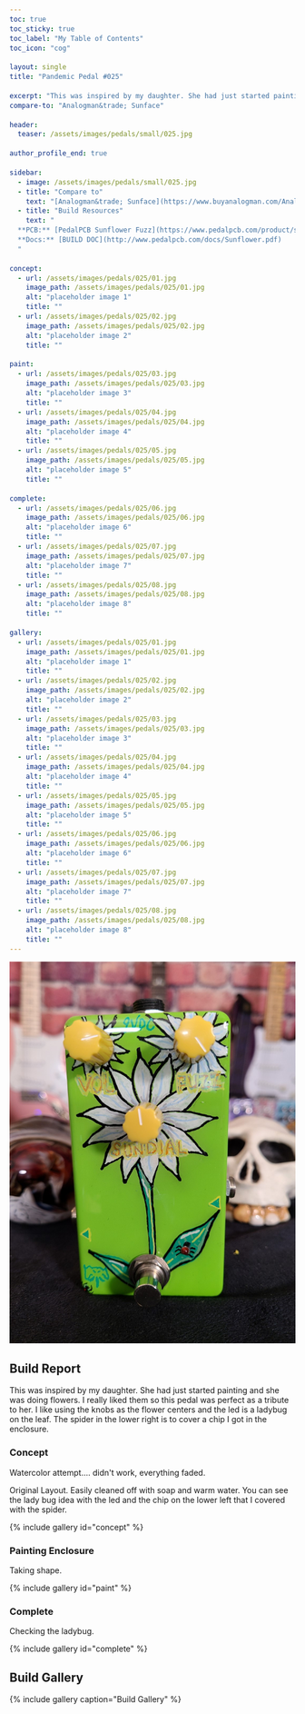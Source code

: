 ```yaml
---
toc: true
toc_sticky: true
toc_label: "My Table of Contents"
toc_icon: "cog"

layout: single
title: "Pandemic Pedal #025"

excerpt: "This was inspired by my daughter. She had just started painting and she was doing flowers. I really liked them so this pedal was perfect as a tribute to her. I like using the knobs as the flower centers and the led is a ladybug on the leaf. The spider in the lower right is to cover a chip I got in the enclosure."
compare-to: "Analogman&trade; Sunface"

header:
  teaser: /assets/images/pedals/small/025.jpg

author_profile_end: true

sidebar:
  - image: /assets/images/pedals/small/025.jpg
  - title: "Compare to"
    text: "[Analogman&trade; Sunface](https://www.buyanalogman.com/Analog_Man_Sun_Face_p/am-sun-face.htm)"
  - title: "Build Resources"
    text: "
  **PCB:** [PedalPCB Sunflower Fuzz](https://www.pedalpcb.com/product/sunflower/)<br>
  **Docs:** [BUILD DOC](http://www.pedalpcb.com/docs/Sunflower.pdf)
  "

concept:
  - url: /assets/images/pedals/025/01.jpg
    image_path: /assets/images/pedals/025/01.jpg
    alt: "placeholder image 1"
    title: ""
  - url: /assets/images/pedals/025/02.jpg
    image_path: /assets/images/pedals/025/02.jpg
    alt: "placeholder image 2"
    title: ""

paint:
  - url: /assets/images/pedals/025/03.jpg
    image_path: /assets/images/pedals/025/03.jpg
    alt: "placeholder image 3"
    title: ""
  - url: /assets/images/pedals/025/04.jpg
    image_path: /assets/images/pedals/025/04.jpg
    alt: "placeholder image 4"
    title: ""
  - url: /assets/images/pedals/025/05.jpg
    image_path: /assets/images/pedals/025/05.jpg
    alt: "placeholder image 5"
    title: ""

complete:
  - url: /assets/images/pedals/025/06.jpg
    image_path: /assets/images/pedals/025/06.jpg
    alt: "placeholder image 6"
    title: ""
  - url: /assets/images/pedals/025/07.jpg
    image_path: /assets/images/pedals/025/07.jpg
    alt: "placeholder image 7"
    title: ""
  - url: /assets/images/pedals/025/08.jpg
    image_path: /assets/images/pedals/025/08.jpg
    alt: "placeholder image 8"
    title: ""

gallery:
  - url: /assets/images/pedals/025/01.jpg
    image_path: /assets/images/pedals/025/01.jpg
    alt: "placeholder image 1"
    title: ""
  - url: /assets/images/pedals/025/02.jpg
    image_path: /assets/images/pedals/025/02.jpg
    alt: "placeholder image 2"
    title: ""
  - url: /assets/images/pedals/025/03.jpg
    image_path: /assets/images/pedals/025/03.jpg
    alt: "placeholder image 3"
    title: ""
  - url: /assets/images/pedals/025/04.jpg
    image_path: /assets/images/pedals/025/04.jpg
    alt: "placeholder image 4"
    title: ""
  - url: /assets/images/pedals/025/05.jpg
    image_path: /assets/images/pedals/025/05.jpg
    alt: "placeholder image 5"
    title: ""
  - url: /assets/images/pedals/025/06.jpg
    image_path: /assets/images/pedals/025/06.jpg
    alt: "placeholder image 6"
    title: ""
  - url: /assets/images/pedals/025/07.jpg
    image_path: /assets/images/pedals/025/07.jpg
    alt: "placeholder image 7"
    title: ""
  - url: /assets/images/pedals/025/08.jpg
    image_path: /assets/images/pedals/025/08.jpg
    alt: "placeholder image 8"
    title: ""
---
```


[![header](/assets/images/pedals/025.jpg)](/assets/images/pedals/025.jpg)

## Build Report ##

This was inspired by my daughter. She had just started painting and she was doing flowers. I really liked them so this pedal was perfect as a tribute to her. I like using the knobs as the flower centers and the led is a ladybug on the leaf. The spider in the lower right is to cover a chip I got in the enclosure.

### Concept ###

Watercolor attempt.... didn't work, everything faded.

Original Layout. Easily cleaned off with soap and warm water. You can see the lady bug idea with the led and the chip on the lower left that I covered with the spider.

{% include gallery id="concept" %}

### Painting Enclosure ###

Taking shape.

{% include gallery id="paint" %}

### Complete ###

Checking the ladybug.

{% include gallery id="complete" %}

## Build Gallery ##

{% include gallery caption="Build Gallery" %}